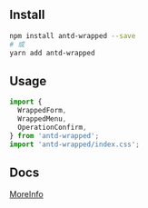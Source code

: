 ## Install

```bash
npm install antd-wrapped --save
# 或
yarn add antd-wrapped
```

## Usage

```jsx
import {
  WrappedForm,
  WrappedMenu,
  OperationConfirm,
} from 'antd-wrapped';
import 'antd-wrapped/index.css';
```

## Docs

[MoreInfo](https://github.com/gh1031/antd-wrapped/tree/dev/docs)